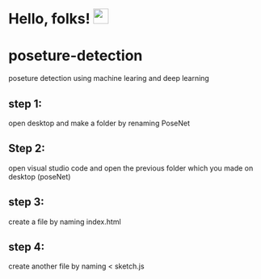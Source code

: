 # Hello, folks! <img src="https://raw.githubusercontent.com/MartinHeinz/MartinHeinz/master/wave.gif" width="30px">
# poseture-detection
poseture detection using machine learing and deep learning 

## step 1:
open desktop and  make a folder by renaming PoseNet 

## Step 2:
open visual studio code and open the previous folder which you made on desktop (poseNet)


## step 3:
create a file by naming index.html

## step 4:
create another file by naming < sketch.js 

